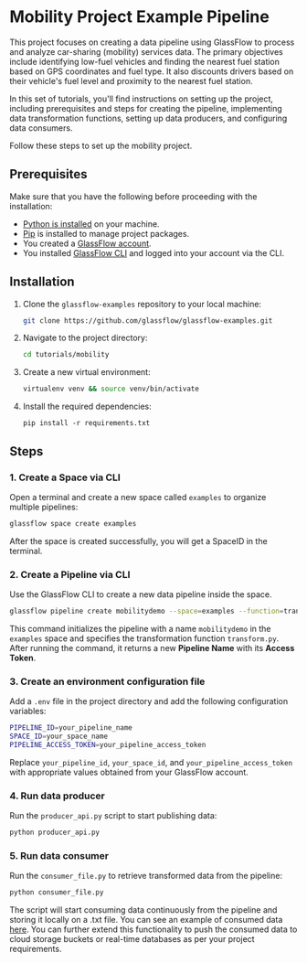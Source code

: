 # Mobility Project Example Pipeline

This project focuses on creating a data pipeline using GlassFlow to process and analyze car-sharing (mobility) services data. The primary objectives include identifying low-fuel vehicles and finding the nearest fuel station based on GPS coordinates and fuel type. It also discounts drivers based on their vehicle's fuel level and proximity to the nearest fuel station.

In this set of tutorials, you'll find instructions on setting up the project, including prerequisites and steps for creating the pipeline, implementing data transformation functions, setting up data producers, and configuring data consumers.

Follow these steps to set up the mobility project.

## Prerequisites

Make sure that you have the following before proceeding with the installation:

- [Python is installed](https://www.python.org/downloads/) on your machine.
- [Pip](https://pip.pypa.io/en/stable/installation/) is installed to manage project packages.
- You created a [GlassFlow account](https://www.notion.so/o/aR82XtsD8fLEkzPmMtb7/s/pRyi93X0Jn9wrh2Z4Ffm/~/changes/9/get-started/create-account).
- You installed [GlassFlow CLI](https://www.notion.so/o/aR82XtsD8fLEkzPmMtb7/s/pRyi93X0Jn9wrh2Z4Ffm/~/changes/9/get-started/glassflow-cli) and logged into your account via the CLI.

## Installation

1. Clone the `glassflow-examples` repository to your local machine:
    
    ```bash
    git clone https://github.com/glassflow/glassflow-examples.git
    ```
    
2. Navigate to the project directory:
    
    ```bash
    cd tutorials/mobility
    ```
    
3. Create a new virtual environment:
    
    ```bash
    virtualenv venv && source venv/bin/activate
    ```
    
4. Install the required dependencies:
    
    ```
    pip install -r requirements.txt
    ```
    

## Steps

### 1. Create a Space via CLI

Open a terminal and create a new space called `examples` to organize multiple pipelines:

```bash
glassflow space create examples
```

After the space is created successfully, you will get a SpaceID in the terminal.

### 2. Create a Pipeline via CLI

Use the GlassFlow CLI to create a new data pipeline inside the space. 

```bash
glassflow pipeline create mobilitydemo --space=examples --function=transform.py
```

This command initializes the pipeline with a name `mobilitydemo` in the `examples` space and specifies the transformation function `transform.py`. After running the command, it returns a new **Pipeline Name** with its **Access Token**.

### 3. Create an environment configuration file

Add a `.env` file in the project directory and add the following configuration variables:

```bash
PIPELINE_ID=your_pipeline_name
SPACE_ID=your_space_name
PIPELINE_ACCESS_TOKEN=your_pipeline_access_token
```

Replace `your_pipeline_id`, `your_space_id`, and `your_pipeline_access_token` with appropriate values obtained from your GlassFlow account.

### 4. Run data producer

Run the `producer_api.py` script to start publishing data:

```bash
python producer_api.py
```

### 5. Run data consumer

Run the `consumer_file.py` to retrieve transformed data from the pipeline:

```bash
python consumer_file.py
```

The script will start consuming data continuously from the pipeline and storing it locally on a .txt file. You can see an example of consumed data [here](https://github.com/glassflow/glassflow-examples/blob/main/tutorials/mobility/mobility_data_transformed.txt). You can further extend this functionality to push the consumed data to cloud storage buckets or real-time databases as per your project requirements.
